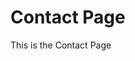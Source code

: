 <!DOCTYPE html>
<html>
  <head>
    
  </head>
  <body>
    <h1>Contact Page</h1> 
    <p>This is the Contact Page</p>
  </body>
</html>
